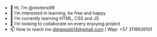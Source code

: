 - 👋 Hi, I’m @mixterix99
- 👀 I’m interested in learning, be free and happy
- 🌱 I’m currently learning HTML, CSS and JS
- 💞️ I’m looking to collaborate on every enjoying project
- 📫 How to reach me diegopolo14@gmail.com / Wpp: +57 3118926101

<!---
mixterix99/mixterix99 is a ✨ special ✨ repository because its `README.md` (this file) appears on your GitHub profile.
You can click the Preview link to take a look at your changes.
--->
